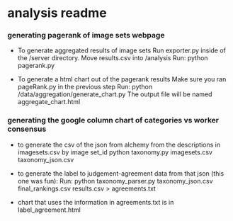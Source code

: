 # analysis readme

### generating pagerank of image sets webpage

* To generate aggregated results of image sets
Run exporter.py inside of the /server directory.
Move results.csv into /analysis
Run: python pagerank.py

* To generate a html chart out of the pagerank results
Make sure you ran pageRank.py in the previous step
Run: python /data/aggregation/generate_chart.py
The output file will be named aggregate_chart.html


### generating the google column chart of categories vs worker consensus

* to generate the csv of the json from alchemy from the descriptions in imagesets.csv by image set_id
python taxonomy.py imagesets.csv taxonomy_json.csv

* to generate the label to judgement-agreement data from that json (this one was fun):
Run: python taxonomy_parser.py taxonomy_json.csv final_rankings.csv results.csv > agreements.txt

* chart that uses the information in agreements.txt is in label_agreement.html
